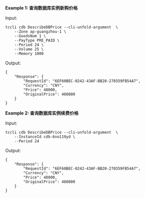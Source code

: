 **Example 1: 查询数据库实例新购价格**



Input: 

```
tccli cdb DescribeDBPrice --cli-unfold-argument  \
    --Zone ap-guangzhou-1 \
    --GoodsNum 1 \
    --PayType PRE_PAID \
    --Period 24 \
    --Volume 25 \
    --Memory 1000
```

Output: 
```
{
    "Response": {
        "RequestId": "6EF60BEC-0242-43AF-BB20-270359FB54A7",
        "Currency": "CNY",
        "Price": 48000,
        "OriginalPrice": 460800
    }
}
```

**Example 2: 查询数据库实例续费价格**



Input: 

```
tccli cdb DescribeDBPrice --cli-unfold-argument  \
    --InstanceId cdb-6no119yd \
    --Period 24
```

Output: 
```
{
    "Response": {
        "RequestId": "6EF60BEC-0242-43AF-BB20-270359FB54A7",
        "Currency": "CNY",
        "Price": 48000,
        "OriginalPrice": 460800
    }
}
```

